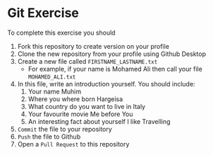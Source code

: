 # Git Exercise

To complete this exercise you should

1. Fork this repository to create version on your profile
2. Clone the new repository from your profile using Github Desktop
3. Create a new file called `FIRSTNAME_LASTNAME.txt`
   - For example, if your name is Mohamed Ali then call your file `MOHAMED_ALI.txt`
4. In this file, write an introduction yourself. You should include:
   1. Your name
   Muhim
   2. Where you where born
   Hargeisa
   3. What country do you want to live in
   Italy
   4. Your favourite movie
   Me before You
   5. An interesting fact about yourself
   I like Travelling
5. `Commit` the file to your repository
6. `Push` the file to Github
7. Open a `Pull Request` to this repository

